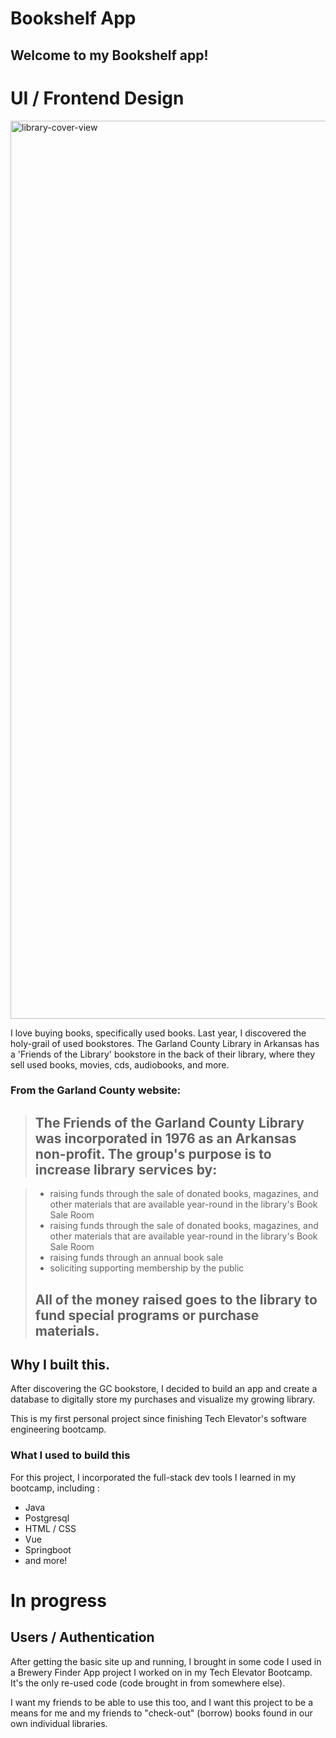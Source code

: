 # Bookshelf App

## Welcome to my Bookshelf app! 

# UI / Frontend Design

<img width="1437" alt="library-cover-view" src="https://user-images.githubusercontent.com/100177823/209886716-6dc32ab5-ca82-4dda-9115-82f5d258a780.png">


I love buying books, specifically used books. 
Last year, I discovered the holy-grail of used bookstores. The Garland County Library in Arkansas has a 'Friends of the Library' bookstore in the back of their library, where they sell used books, movies, cds, audiobooks, and more. 

### From the Garland County website: 

><h2> The Friends of the Garland County Library was incorporated in 1976 as an Arkansas non-profit. The group's purpose is to increase library services by:</h2>

><ul>
>  <li>raising funds through the sale of donated books, magazines, and other materials that are available year-round in the library's Book Sale Room</li>
>  <li>raising funds through the sale of donated books, magazines, and other materials that are available year-round in the library's Book Sale Room</li>
>  <li>raising funds through an annual book sale</li>
>  <li>soliciting supporting membership by the public</li>
></ul>
><h2>All of the money raised goes to the library to fund special programs or purchase materials.</h2>

## Why I built this. 

After discovering the GC bookstore, I decided to build an app and create a database to digitally store my purchases and visualize my growing library.

This is my first personal project since finishing Tech Elevator's software engineering bootcamp. 


### What I used to build this

For this project, I incorporated the full-stack dev tools I learned in my bootcamp, including :
- Java 
- Postgresql
- HTML / CSS 
- Vue 
- Springboot 
- and more!

# In progress
## Users / Authentication 

After getting the basic site up and running, I brought in some code I used in a Brewery Finder App project I worked on in my Tech Elevator Bootcamp. It's the only re-used code (code brought in from somewhere else). 


I want my friends to be able to use this too, and I want this project to be a means for me and my friends to "check-out" (borrow) books found in our own individual libraries. 
